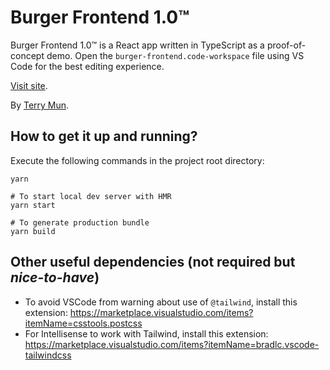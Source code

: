 # Burger Frontend 1.0™

Burger Frontend 1.0™ is a React app written in TypeScript as a proof-of-concept demo. Open the `burger-frontend.code-workspace` file using VS Code for the best editing experience.

[Visit site](https://burger-frontend.netlify.app).

By [Terry Mun](http://terrymun.com).

## How to get it up and running?

Execute the following commands in the project root directory:

```
yarn

# To start local dev server with HMR
yarn start

# To generate production bundle
yarn build
```

## Other useful dependencies (not required but _nice-to-have_)

* To avoid VSCode from warning about use of `@tailwind`, install this extension: https://marketplace.visualstudio.com/items?itemName=csstools.postcss
* For Intellisense to work with Tailwind, install this extension: https://marketplace.visualstudio.com/items?itemName=bradlc.vscode-tailwindcss
